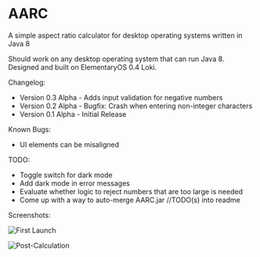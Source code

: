 # AARC
A simple aspect ratio calculator for desktop operating systems written in Java 8

Should work on any desktop operating system that can run Java 8. Designed and built on ElementaryOS 0.4 Loki.

Changelog:

- Version 0.3 Alpha - Adds input validation for negative numbers
- Version 0.2 Alpha - Bugfix: Crash when entering non-integer characters
- Version 0.1 Alpha - Initial Release

Known Bugs:
- UI elements can be misaligned

TODO:

- Toggle switch for dark mode 
- Add dark mode in error messages
- Evaluate whether logic to reject numbers that are too large is needed
- Come up with a way to auto-merge AARC.jar //TODO(s) into readme

Screenshots:

![First Launch](http://i.imgur.com/AeynAGw.png)

![Post-Calculation](http://i.imgur.com/vN2SvgS.png)
